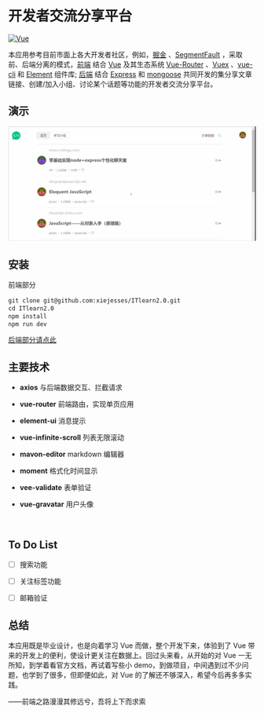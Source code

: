 # 开发者交流分享平台
[![Vue](https://img.shields.io/badge/Powered_by-Vue-green.svg?style=flat)](https://cn.vuejs.org/index.html)

本应用参考目前市面上各大开发者社区，例如，[掘金](https://juejin.im/) 、[SegmentFault](https://segmentfault.com/) ，采取前、后端分离的模式，[前端](https://github.com/xiejesses/ITlearn2.0) 结合 [Vue](https://cn.vuejs.org/index.html) 及其生态系统 [Vue-Router](https://router.vuejs.org/zh-cn/) 、[Vuex](https://vuex.vuejs.org/zh-cn/) 、[vue-cli](https://github.com/vuejs/vue-cli) 和 [Element](http://element.eleme.io/#/zh-CN) 组件库; [后端](https://github.com/xiejesses/ITlearn2.0-Server) 结合 [Express](https://expressjs.com/zh-cn/) 和 [mongoose](http://mongoosejs.com/) 共同开发的集分享文章链接、创建/加入小组、讨论某个话题等功能的开发者交流分享平台。



## 演示

![](https://github.com/xiejesses/ITlearn2.0/blob/master/static/img/show.gif)



## 安装

前端部分

```
git clone git@github.com:xiejesses/ITlearn2.0.git
cd ITlearn2.0
npm install
npm run dev
```

[后端部分请点此](https://github.com/xiejesses/ITlearn2.0-Server)



## 主要技术

-  **axios** 与后端数据交互、拦截请求

- **vue-router** 前端路由，实现单页应用

- **element-ui** 消息提示

- **vue-infinite-scroll** 列表无限滚动

- **mavon-editor** markdown 编辑器

- **moment** 格式化时间显示

- **vee-validate** 表单验证

- **vue-gravatar** 用户头像

  ​

## To Do List

- [ ] 搜索功能
- [ ] 关注标签功能
- [ ] 邮箱验证



## 总结

本应用既是毕业设计，也是向着学习 Vue 而做，整个开发下来，体验到了 Vue 带来的开发上的便利，使设计更关注在数据上。回过头来看，从开始的对 Vue 一无所知，到学着看官方文档，再试着写些小 demo，到做项目，中间遇到过不少问题，也学到了很多，但即便如此，对 Vue 的了解还不够深入，希望今后再多多实践。



——前端之路漫漫其修远兮，吾将上下而求索



















